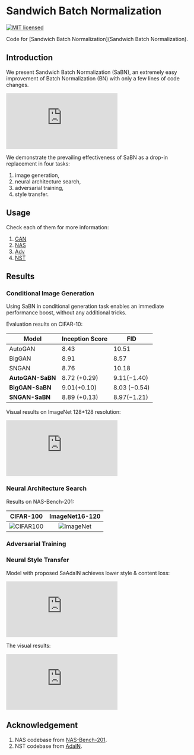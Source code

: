 # Sandwich Batch Normalization

[![MIT licensed](https://img.shields.io/badge/license-MIT-brightgreen.svg)](LICENSE.md)

Code for [Sandwich Batch Normalization](Sandwich Batch Normalization).

## Introduction
We present Sandwich Batch Normalization (SaBN), an extremely easy improvement of Batch Normalization (BN) with only a few lines of code changes.

![method](https://github.com/VITA-Group/Sandwich-Batch-Normalization/blob/main/imgs/architect.pdf)

We demonstrate the prevailing effectiveness of SaBN as a drop-in replacement in four tasks:
1. image generation,
2. neural architecture search,
3. adversarial training,
4. style transfer.

## Usage
Check each of them for more information:
1. [GAN](https://github.com/VITA-Group/Sandwich-Batch-Normalization/blob/main/GAN)
2. [NAS](https://github.com/VITA-Group/Sandwich-Batch-Normalization/blob/main/NAS)
3. [Adv](https://github.com/VITA-Group/Sandwich-Batch-Normalization/blob/main/Adv)
4. [NST](https://github.com/VITA-Group/Sandwich-Batch-Normalization/blob/main/NST)

## Results

### Conditional Image Generation
Using SaBN in conditional generation task enables an immediate performance boost, without any additional tricks.

Evaluation results on CIFAR-10:

|       Model      | Inception Score |      FID     |
|------------------|-----------------|--------------|
| AutoGAN          |       8.43      |        10.51 |
| BigGAN           |       8.91      |         8.57 |
| SNGAN            |       8.76      |        10.18 |
| **AutoGAN-SaBN** |   8.72 (+0.29)  |  9.11(−1.40) |
| **BigGAN-SaBN**  |   9.01(+0.10)   | 8.03 (−0.54) |
| **SNGAN-SaBN**   |   8.89 (+0.13)  |  8.97(−1.21) |

Visual results on ImageNet 128*128 resolution:

![GAN](https://github.com/VITA-Group/Sandwich-Batch-Normalization/blob/main/imgs/sngan_imagenet_compare.pdf)

### Neural Architecture Search
Results on NAS-Bench-201:

CIFAR-100            |  ImageNet16-120
:-------------------------:|:-------------------------:
![CIFAR100](https://github.com/VITA-Group/Sandwich-Batch-Normalization/blob/main/imgs/DARTS_e35_cifar100.png)  |  ![ImageNet](https://github.com/VITA-Group/Sandwich-Batch-Normalization/blob/main/imgs/DARTS_e35_imagenet100.png)


### Adversarial Training

### Neural Style Transfer
Model with proposed SaAdaIN achieves lower style & content loss:

![style curves](https://github.com/VITA-Group/Sandwich-Batch-Normalization/blob/main/imgs/style_curves.pdf)

The visual results:

![style images](https://github.com/VITA-Group/Sandwich-Batch-Normalization/blob/main/imgs/style_image.pdf)


## Acknowledgement
1. NAS codebase from [NAS-Bench-201](https://github.com/D-X-Y/AutoDL-Projects/blob/main/docs/NAS-Bench-201.md).
2. NST codebase from [AdaIN](https://github.com/naoto0804/pytorch-AdaIN).


